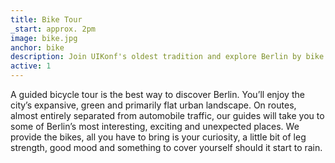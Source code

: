 ```yaml
---
title: Bike Tour
_start: approx. 2pm
image: bike.jpg
anchor: bike
description: Join UIKonf's oldest tradition and explore Berlin by bike
active: 1
---
```


<p>A guided bicycle tour is the best way to discover Berlin. You’ll enjoy the city’s expansive, green and primarily flat urban landscape. On routes, almost entirely separated from automobile traffic, our guides will take you to some of Berlin’s most interesting, exciting and unexpected places. We provide the bikes, all you have to bring is your curiosity, a little bit of leg strength, good mood and something to cover yourself should it start to rain.</p>